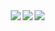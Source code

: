 <img src="file:///home/rdos/Devel/111/3Вук/4зачит%20стало%20бы.jpg" align="right" />
<img src="file:///home/rdos/Devel/111/3Вук/4зачит%20ть%20Н.jpg" align="right" />
<img src="file:///home/rdos/Devel/111/3Вук/3зачит%2029.jpg" align="right" />